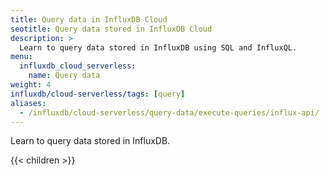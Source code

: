 ```yaml
---
title: Query data in InfluxDB Cloud
seotitle: Query data stored in InfluxDB Cloud
description: >
  Learn to query data stored in InfluxDB using SQL and InfluxQL.
menu:
  influxdb_cloud_serverless:
    name: Query data
weight: 4
influxdb/cloud-serverless/tags: [query]
aliases:
  - /influxdb/cloud-serverless/query-data/execute-queries/influx-api/
---
```


Learn to query data stored in InfluxDB.

{{< children >}}

